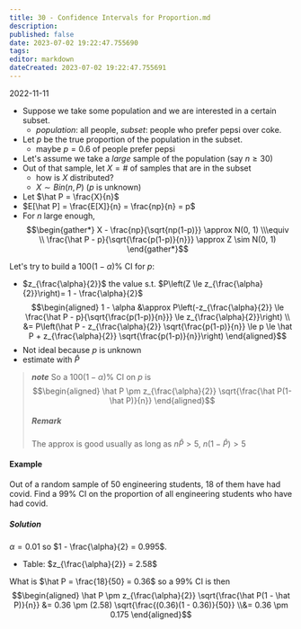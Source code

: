 ```yaml
---
title: 30 - Confidence Intervals for Proportion.md
description:
published: false
date: 2023-07-02 19:22:47.755690
tags:
editor: markdown
dateCreated: 2023-07-02 19:22:47.755691
---
```


2022-11-11

- Suppose we take some population and we are interested in a certain subset.
    - *population*: all people, *subset*: people who prefer pepsi over coke.
- Let $p$ be the true proportion of the population in the subset.
    - maybe $p = 0.6$ of people prefer pepsi
- Let's assume we take a *large* sample of the population (say $n \ge 30$)
- Out of that sample, let $X = \#$ of samples that are in the subset
    - how is $X$ distributed?
    - $X \sim Bin(n, P)$ ($p$ is unknown)
- Let $\hat P = \frac{X}{n}$
- $E[\hat P] = \frac{E[X]}{n} = \frac{np}{n} = p$
- For $n$ large enough,
$$\begin{gather*}
    X - \frac{np}{\sqrt{np(1-p)}} \approx N(0, 1)
    \\\equiv \\
    \frac{\hat P - p}{\sqrt{\frac{p(1-p)}{n}}} \approx Z \sim N(0, 1)
\end{gather*}$$

Let's try to build a $100(1 - \alpha)\%$ CI for $p:$
- $z_{\frac{\alpha}{2}}$ the value s.t. $P\left(Z \le z_{\frac{\alpha}{2}}\right)= 1 - \frac{\alpha}{2}$
$$\begin{aligned}
    1 - \alpha &\approx P\left(-z_{\frac{\alpha}{2}} \le \frac{\hat P - p}{\sqrt{\frac{p(1-p)}{n}}} \le z_{\frac{\alpha}{2}}\right) \\
    &= P\left(\hat P - z_{\frac{\alpha}{2}} \sqrt{\frac{p(1-p)}{n}} \le p \le \hat P + z_{\frac{\alpha}{2}} \sqrt{\frac{p(1-p)}{n}}\right)
\end{aligned}$$
- Not ideal because $p$ is unknown
- estimate with $\hat P$

> ***note***
> So a $100(1 - \alpha)\%$ CI on $p$ is
> $$\begin{aligned}
>     \hat P \pm z_{\frac{\alpha}{2}} \sqrt{\frac{\hat P(1-\hat P)}{n}}   
> \end{aligned}$$
> 
> ##### Remark
> The approx is good usually as long as $n \hat P > 5$, $n(1 - \hat P) > 5$

#### Example
Out of a random sample of 50 engineering students, 18 of them have had covid. Find a $99\%$ CI on the proportion of all engineering students who have had covid.

##### Solution
$\alpha = 0.01$ so $1 - \frac{\alpha}{2} = 0.995$.
- Table: $z_{\frac{\alpha}{2}} = 2.58$

What is $\hat P = \frac{18}{50} = 0.36$ so a $99\%$ CI is then
$$\begin{aligned}
    \hat P \pm z_{\frac{\alpha}{2}} \sqrt{\frac{\hat P(1 - \hat P)}{n}}
    &=
        0.36 \pm (2.58) \sqrt{\frac{(0.36)(1 - 0.36)}{50}}
    \\&=
        0.36 \pm 0.175
\end{aligned}$$